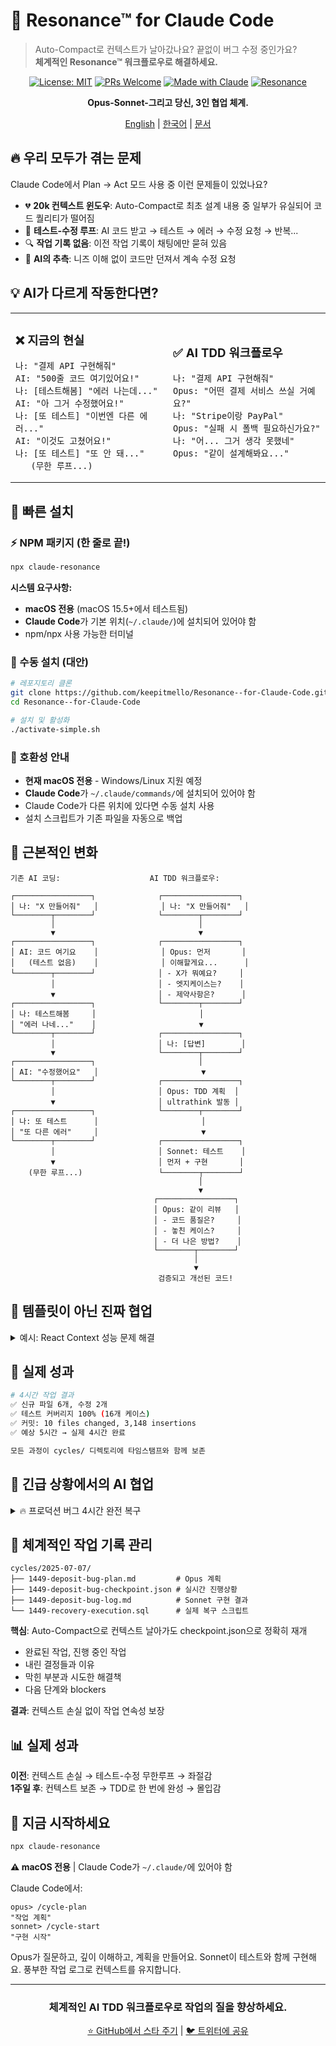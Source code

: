 # 🚀 Resonance™ for Claude Code

> Auto-Compact로 컨텍스트가 날아갔나요? 끝없이 버그 수정 중인가요?  
> **체계적인 Resonance™ 워크플로우로 해결하세요.**

<div align="center">

[![License: MIT](https://img.shields.io/badge/License-MIT-yellow.svg)](https://opensource.org/licenses/MIT)
[![PRs Welcome](https://img.shields.io/badge/PRs-welcome-brightgreen.svg)](http://makeapullrequest.com)
[![Made with Claude](https://img.shields.io/badge/Made%20with-Claude-purple.svg)](https://claude.ai)
[![Resonance](https://img.shields.io/badge/Resonance-for%20Claude%20Code-blue.svg)](https://github.com/keepitmello/Resonance--for-Claude-Code)

**Opus-Sonnet-그리고 당신, 3인 협업 체계.**

[English](./README.md) | [한국어](./README-ko.md) | [문서](./docs/README-ko.md)

</div>

## 🔥 우리 모두가 겪는 문제

Claude Code에서 Plan → Act 모드 사용 중 이런 문제들이 있었나요?

- 💔 **20k 컨텍스트 윈도우**: Auto-Compact로 최초 설계 내용 중 일부가 유실되어 코드 퀄리티가 떨어짐
- 🔄 **테스트-수정 루프**: AI 코드 받고 → 테스트 → 에러 → 수정 요청 → 반복...
- 🔍 **작업 기록 없음**: 이전 작업 기록이 채팅에만 묻혀 있음
- 🤖 **AI의 추측**: 니즈 이해 없이 코드만 던져서 계속 수정 요청

## 💡 AI가 다르게 작동한다면?

<table>
<tr>
<td width="50%">

### ❌ 지금의 현실

```
나: "결제 API 구현해줘"
AI: "500줄 코드 여기있어요!"
나: [테스트해봄] "에러 나는데..."
AI: "아 그거 수정했어요!"
나: [또 테스트] "이번엔 다른 에러..."
AI: "이것도 고쳤어요!"
나: [또 테스트] "또 안 돼..."
   (무한 루프...)
```

</td>
<td width="50%">

### ✅ AI TDD 워크플로우

```
나: "결제 API 구현해줘"
Opus: "어떤 결제 서비스 쓰실 거예요?"
나: "Stripe이랑 PayPal"
Opus: "실패 시 폴백 필요하신가요?"
나: "어... 그거 생각 못했네"
Opus: "같이 설계해봐요..."
```

</td>
</tr>
</table>

## 🚀 빠른 설치

### ⚡ NPM 패키지 (한 줄로 끝!)

```bash
npx claude-resonance
```

**시스템 요구사항:**

- **macOS 전용** (macOS 15.5+에서 테스트됨)
- **Claude Code**가 기본 위치(`~/.claude/`)에 설치되어 있어야 함
- npm/npx 사용 가능한 터미널

### 🔧 수동 설치 (대안)

```bash
# 레포지토리 클론
git clone https://github.com/keepitmello/Resonance--for-Claude-Code.git
cd Resonance--for-Claude-Code

# 설치 및 활성화
./activate-simple.sh
```

### 🚨 호환성 안내

- **현재 macOS 전용** - Windows/Linux 지원 예정
- **Claude Code**가 `~/.claude/commands/`에 설치되어 있어야 함
- Claude Code가 다른 위치에 있다면 수동 설치 사용
- 설치 스크립트가 기존 파일을 자동으로 백업

## 🔄 근본적인 변화

```
기존 AI 코딩:                    AI TDD 워크플로우:

┌─────────────────┐              ┌─────────────────┐
│ 나: "X 만들어줘"   │              │ 나: "X 만들어줘"   │
└────────┬────────┘              └────────┬────────┘
         │                                │
         ▼                                ▼
┌─────────────────┐              ┌─────────────────┐
│ AI: 코드 여기요    │              │ Opus: 먼저       │
│   (테스트 없음)    │              │ 이해할게요...      │
└────────┬────────┘              │ - X가 뭐예요?     │
         │                       │ - 엣지케이스는?    │
         ▼                       │ - 제약사항은?      │
┌─────────────────┐              └────────┬────────┘
│ 나: 테스트해봄     │                       │
│ "에러 나네..."    │                       ▼
└────────┬────────┘              ┌─────────────────┐
         │                       │ 나: [답변]        │
         ▼                       └────────┬────────┘
┌─────────────────┐                       │
│ AI: "수정했어요"   │                       ▼
└────────┬────────┘              ┌─────────────────┐
         │                       │ Opus: TDD 계획  │
         ▼                       │ ultrathink 발동 │
┌─────────────────┐              └────────┬────────┘
│ 나: 또 테스트      │                       │
│ "또 다른 에러"     │                       ▼
└────────┬────────┘              ┌─────────────────┐
         │                       │ Sonnet: 테스트    │
         ▼                       │ 먼저 + 구현       │
    (무한 루프...)                 └────────┬────────┘
                                          │
                                          ▼
                                ┌─────────────────┐
                                │ Opus: 같이 리뷰   │
                                │ - 코드 품질은?     │
                                │ - 놓친 케이스?     │
                                │ - 더 나은 방법?    │
                                └────────┬────────┘
                                         │
                                         ▼
                                 검증되고 개선된 코드!
```

## 🤝 템플릿이 아닌 진짜 협업

<details>
<summary>예시: React Context 성능 문제 해결</summary>

```
나: /cycle-plan "실시간 거래 시스템에 호가 데이터 추가"

Opus: "현재 MarketDataContext 하나로 다 관리하죠?
호가는 초당 수십 번 업데이트되는데 모든 컴포넌트가 리렌더링될 거예요."

나: "그럼 어떻게 해야 해?"

Opus: "Context 분리하면 어때요?
- MarketDataContext: 가격 (덜 빈번)
- OrderBookContext: 호가 (매우 빈번)
- TradingContext: 리스크 관리 (사용자별)

네트워크 지연으로 오래된 데이터가 나중에 올 수도 있어요."

[ultrathink...]

Opus: "OrderBookManager 클래스로 lastUpdateId 순서 검증하고,
React.memo로 리렌더링 최적화해요."
```

**진짜 차이**: 단순 기능 추가 → 아키텍처 레벨 성능 최적화

</details>

## 📸 실제 성과

```bash
# 4시간 작업 결과
✅ 신규 파일 6개, 수정 2개
✅ 테스트 커버리지 100% (16개 케이스)
✅ 커밋: 10 files changed, 3,148 insertions
✅ 예상 5시간 → 실제 4시간 완료

모든 과정이 cycles/ 디렉토리에 타임스탬프와 함께 보존
```

## 🚨 긴급 상황에서의 AI 협업

<details>
<summary>🔥 프로덕션 버그 4시간 완전 복구</summary>

**상황**: deposit 버그로 35건 거래 오류, 19명 사용자 피해

```bash
# 2:49 PM - 사용자 신고: "입금에 수수료가 차감됐어요"

opus> /cycle-plan "긴급 복구"
Opus: "MCP로 DB 확인... 35건 발견. 정각 시간대 패턴 보니
관리자 배치 작업 버그네요. 복구 전략:
1. admin_refund로 보상 (원본 보존)
2. 실시간 검증하며 복구
3. 재발 방지 시스템 구축"

sonnet> /cycle-start
✅ 35건 admin_refund 생성
✅ 19개 계좌 업데이트
✅ 2,935원 환불 완료

⚠️ 추가 신고: "환불이 2배로..."
🚀 즉시 수정: 이중 적용 오류 발견 후 correction

opus> /cycle-check
Opus: "재발 방지 즉시 구현하세요"
✅ DB 트리거로 deposit+fee 차단
✅ 의심 패턴 실시간 모니터링
✅ 관리자 작업 로깅 시스템
```

**결과**: 4시간 내 100% 복구 + 재발 방지 시스템 완성  
**차이점**: 임시방편 ❌ → 분석→복구→근본해결 ✅

</details>

## 📁 체계적인 작업 기록 관리

```
cycles/2025-07-07/
├── 1449-deposit-bug-plan.md         # Opus 계획
├── 1449-deposit-bug-checkpoint.json # 실시간 진행상황
├── 1449-deposit-bug-log.md          # Sonnet 구현 결과
└── 1449-recovery-execution.sql      # 실제 복구 스크립트
```

**핵심**: Auto-Compact으로 컨텍스트 날아가도 checkpoint.json으로 정확히 재개

- 완료된 작업, 진행 중인 작업
- 내린 결정들과 이유
- 막힌 부분과 시도한 해결책
- 다음 단계와 blockers

**결과**: 컨텍스트 손실 없이 작업 연속성 보장

## 📊 실제 성과

**이전**: 컨텍스트 손실 → 테스트-수정 무한루프 → 좌절감  
**1주일 후**: 컨텍스트 보존 → TDD로 한 번에 완성 → 몰입감

## 🚀 지금 시작하세요

```bash
npx claude-resonance
```

**⚠️ macOS 전용** | Claude Code가 `~/.claude/`에 있어야 함

Claude Code에서:

```
opus> /cycle-plan
"작업 계획"
sonnet> /cycle-start
"구현 시작"

```

Opus가 질문하고, 깊이 이해하고, 계획을 만들어요.
Sonnet이 테스트와 함께 구현해요. 풍부한 작업 로그로 컨텍스트를 유지합니다.

---

<div align="center">

### 체계적인 AI TDD 워크플로우로 작업의 질을 향상하세요.

[⭐ GitHub에서 스타 주기](https://github.com/keepitmello/Resonance--for-Claude-Code) | [🐦 트위터에 공유](https://twitter.com/intent/tweet?text=Resonance%20for%20Claude%20Code%20발견!%20먼저%20물어보고%2C%20테스트%20코드%20작성하고%2C%20체계적인%20작업%20관리하는%20AI%20TDD%20워크플로우.%20%23AI코딩%20게임체인저%20%F0%9F%9A%80&url=https%3A%2F%2Fgithub.com%2Fkeepitmello%2FResonance--for-Claude-Code)

</div>
